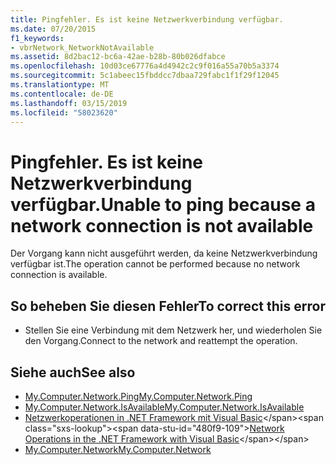 ```yaml
---
title: Pingfehler. Es ist keine Netzwerkverbindung verfügbar.
ms.date: 07/20/2015
f1_keywords:
- vbrNetwork_NetworkNotAvailable
ms.assetid: 8d2bac12-bc6a-42ae-b28b-80b026dfabce
ms.openlocfilehash: 10d03ce67776a4d4942c2c9f016a55a70b5a3374
ms.sourcegitcommit: 5c1abeec15fbddcc7dbaa729fabc1f1f29f12045
ms.translationtype: MT
ms.contentlocale: de-DE
ms.lasthandoff: 03/15/2019
ms.locfileid: "58023620"
---
```

# <a name="unable-to-ping-because-a-network-connection-is-not-available"></a><span data-ttu-id="480f9-102">Pingfehler. Es ist keine Netzwerkverbindung verfügbar.</span><span class="sxs-lookup"><span data-stu-id="480f9-102">Unable to ping because a network connection is not available</span></span>
<span data-ttu-id="480f9-103">Der Vorgang kann nicht ausgeführt werden, da keine Netzwerkverbindung verfügbar ist.</span><span class="sxs-lookup"><span data-stu-id="480f9-103">The operation cannot be performed because no network connection is available.</span></span>  
  
## <a name="to-correct-this-error"></a><span data-ttu-id="480f9-104">So beheben Sie diesen Fehler</span><span class="sxs-lookup"><span data-stu-id="480f9-104">To correct this error</span></span>  
  
-   <span data-ttu-id="480f9-105">Stellen Sie eine Verbindung mit dem Netzwerk her, und wiederholen Sie den Vorgang.</span><span class="sxs-lookup"><span data-stu-id="480f9-105">Connect to the network and reattempt the operation.</span></span>  
  
## <a name="see-also"></a><span data-ttu-id="480f9-106">Siehe auch</span><span class="sxs-lookup"><span data-stu-id="480f9-106">See also</span></span>

- [<span data-ttu-id="480f9-107">My.Computer.Network.Ping</span><span class="sxs-lookup"><span data-stu-id="480f9-107">My.Computer.Network.Ping</span></span>](xref:Microsoft.VisualBasic.Devices.Network.Ping%2A)
- [<span data-ttu-id="480f9-108">My.Computer.Network.IsAvailable</span><span class="sxs-lookup"><span data-stu-id="480f9-108">My.Computer.Network.IsAvailable</span></span>](xref:Microsoft.VisualBasic.Devices.Network.IsAvailable)
- <span data-ttu-id="480f9-109">[Netzwerkoperationen in .NET Framework mit Visual Basic](https://docs.microsoft.com/previous-versions/visualstudio/visual-studio-2010/ms172756(v=vs.100))</span><span class="sxs-lookup"><span data-stu-id="480f9-109">[Network Operations in the .NET Framework with Visual Basic](https://docs.microsoft.com/previous-versions/visualstudio/visual-studio-2010/ms172756(v=vs.100))</span></span>
- [<span data-ttu-id="480f9-110">My.Computer.Network</span><span class="sxs-lookup"><span data-stu-id="480f9-110">My.Computer.Network</span></span>](xref:Microsoft.VisualBasic.Devices.Network)
